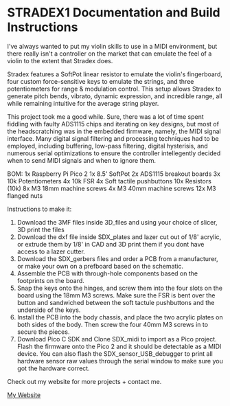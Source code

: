 STRADEX1 Documentation and Build Instructions
==============
I've always wanted to put my violin skills to use in a MIDI environment, but there really isn't a controller on the market that can emulate the feel of a violin to the extent that Stradex does. 

Stradex features a SoftPot linear resistor to emulate the violin's fingerboard, four custom force-sensitive keys to emulate the strings, and three potentiometers for range & modulation control. This setup allows Stradex to generate pitch bends, vibrato, dynamic expression, and incredible range, all while remaining intuitive for the average string player. 

This project took me a good while. Sure, there was a lot of time spent fiddling with faulty ADS1115 chips and iterating on key designs, but most of the headscratching was in the embedded firmware, namely, the MIDI signal interface. Many digital signal filtering and processing techniques had to be employed, including buffering, low-pass filtering, digital hysterisis, and numerous serial optimizations to ensure the controller intellegently decided when to send MIDI signals and when to ignore them. 

BOM:
1x Raspberry Pi Pico 2
1x 8.5' SoftPot
2x ADS1115 breakout boards
3x 10k Potentiometers
4x 10k FSR
4x Soft tactile pushbuttons
10x Resistors (10k)
8x M3 18mm machine screws
4x M3 40mm machine screws
12x M3 flanged nuts

Instructions to make it:
1. Download the 3MF files inside 3D_files and using your choice of slicer, 3D print the files
2. Download the dxf file inside SDX_plates and lazer cut out of 1/8' acrylic, or extrude them by 1/8' in CAD and 3D print them if you dont have access to a lazer cutter.
3. Download the SDX_gerbers files and order a PCB from a manufacturer, or make your own on a prefboard based on the schematic.
4. Assemble the PCB with through-hole components based on the footprints on the board.
5. Snap the keys onto the hinges, and screw them into the four slots on the board using the 18mm M3 screws. Make sure the FSR is bent over the button and sandwiched between the soft tactule pushbuttons and the underside of the keys.
6. Install the PCB into the body chassis, and place the two acrylic plates on both sides of the body. Then screw the four 40mm M3 screws in to secure the pieces. 
7. Download Pico C SDK and Clone SDX_midi to import as a Pico project. Flash the firmware onto the Pico 2 and it should be detectable as a MIDI device. You can also flash the SDX_sensor_USB_debugger to print all hardware sensor raw values through the serial window to make sure you got the hardware correct.

Check out my website for more projects + contact me.

[My Website](bradylin.com)
